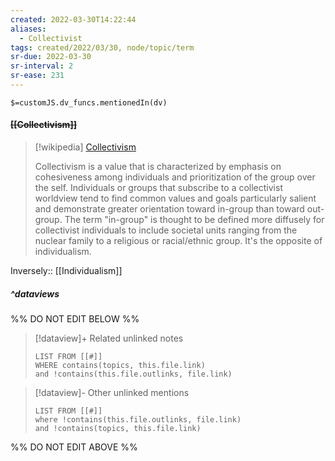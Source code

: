```yaml
---
created: 2022-03-30T14:22:44 
aliases:
  - Collectivist
tags: created/2022/03/30, node/topic/term
sr-due: 2022-03-30
sr-interval: 2
sr-ease: 231
---
```

`$=customJS.dv_funcs.mentionedIn(dv)`

#### <s class="topic-title">[[Collectivism]]</s>

> [!wikipedia] [Collectivism](https://en.wikipedia.org/wiki/Collectivism)
> 
> Collectivism is a value that is characterized by emphasis on cohesiveness among individuals and prioritization of the group over the self. Individuals or groups that subscribe to a collectivist worldview tend to find common values and goals particularly salient and demonstrate greater orientation toward in-group than toward out-group. The term "in-group" is thought to be defined more diffusely for collectivist individuals to include societal units ranging from the nuclear family to a religious or racial/ethnic group. It's the opposite of individualism.
>

Inversely:: [[Individualism]]

##### ^dataviews

%% DO NOT EDIT BELOW %%
> [!dataview]+ Related unlinked notes
> ```dataview
> LIST FROM [[#]]
> WHERE contains(topics, this.file.link)
> and !contains(this.file.outlinks, file.link)
> ```
 
> [!dataview]- Other unlinked mentions
> ```dataview
> LIST FROM [[#]]
> where !contains(this.file.outlinks, file.link)
> and !contains(topics, this.file.link)
> ```

%% DO NOT EDIT ABOVE %%
